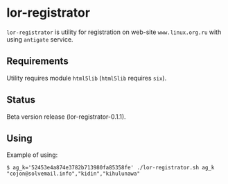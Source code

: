 lor-registrator
===============

``lor-registrator`` is utility for registration on web-site
``www.linux.org.ru`` with using ``antigate`` service.


Requirements
-------------

Utility requires module ``html5lib`` (``html5lib`` requires ``six``).


Status
------

Beta version release (lor-registrator-0.1.1).


Using
-----

Example of using:

    $ ag_k='52453e4a874e3782b713980fa85358fe' ./lor-registrator.sh ag_k
    "cojon@solvemail.info","kidin","kihulunawa"
